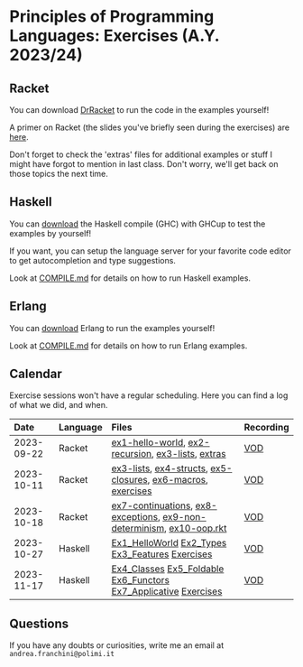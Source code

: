 # Principles of Programming Languages: Exercises (A.Y. 2023/24)
## Racket

You can download [DrRacket](https://download.racket-lang.org/) to run the code in the examples yourself!

A primer on Racket (the slides you've briefly seen during the exercises) are [here](slides/Racket-intro.pdf).

Don't forget to check the 'extras' files for additional examples or stuff I might have forgot to mention in last class. Don't worry, we'll get back on those topics the next time.

## Haskell

You can [download](https://www.haskell.org/downloads/) the Haskell compile (GHC) with GHCup to test the examples by yourself!

If you want, you can setup the language server for your favorite code editor to get autocompletion and type suggestions.

Look at [COMPILE.md](haskell/COMPILE.md) for details on how to run Haskell examples.

## Erlang

You can [download](https://www.erlang.org/downloads) Erlang to run the examples yourself!

Look at [COMPILE.md](erlang/COMPILE.md) for details on how to run Erlang examples.

## Calendar
Exercise sessions won't have a regular scheduling. Here you can find a log of what we did, and when.

| Date     | Language | Files | Recording
|:---------|:---------|:------|:---------
|2023-09-22| Racket   | [ex1-hello-world](racket/ex1-hello-world.rkt), [ex2-recursion](racket/ex2-recursion.rkt), [ex3-lists](racket/ex3-lists.rkt), [extras](racket/2023-09-22-extras.rkt) | [VOD](https://politecnicomilano.webex.com/webappng/sites/politecnicomilano/recording/f32edb503b60103c93b7a2cd50a10612/playback)
|2023-10-11| Racket   | [ex3-lists](racket/ex3-lists.rkt), [ex4-structs](racket/ex4-structs.rkt), [ex5-closures](racket/ex5-closures.rkt), [ex6-macros](racket/ex6-macros), [exercises](racket/2023-10-11-exercises.rkt) | [VOD](https://politecnicomilano.webex.com/webappng/sites/politecnicomilano/recording/74062d914a4f103cadb6f66117d057bb/playback)
|2023-10-18| Racket   | [ex7-continuations](racket/ex7-continuations.rkt), [ex8-exceptions](racket/ex8-exceptions.rkt), [ex9-non-determinism](racket/ex9-non-determinism.rkt), [ex10-oop.rkt](racket/ex10-oop.rkt) | [VOD](https://politecnicomilano.webex.com/webappng/sites/politecnicomilano/recording/357f84084fcf103cafdf76f88f404a10/playback)
|2023-10-27| Haskell  | [Ex1_HelloWorld](haskell/Ex1_HelloWorld.hs) [Ex2_Types](haskell/Ex2_Types.hs) [Ex3_Features](haskell/Ex3_Features.hs) [Exercises](haskell/2023-10-27-exercises.hs) | [VOD](https://politecnicomilano.webex.com/politecnicomilano/ldr.php?RCID=32693e4eadf0cb33ff682ce20b69646e)
2023-11-17 | Haskell | [Ex4_Classes](haskell/Ex4_Classes.hs) [Ex5_Foldable](haskell/Ex5_Foldable.hs) [Ex6_Functors](haskell/Ex6_Functors.hs) [Ex7_Applicative](haskell/Ex7_Applicative.hs) [Exercises](haskell/2023_11_17.hs) | [VOD](https://politecnicomilano.webex.com/webappng/sites/politecnicomilano/recording/82635df1676b103ca7ff26a604139aa8/playback)

## Questions
If you have any doubts or curiosities, write me an email at `andrea.franchini@polimi.it`